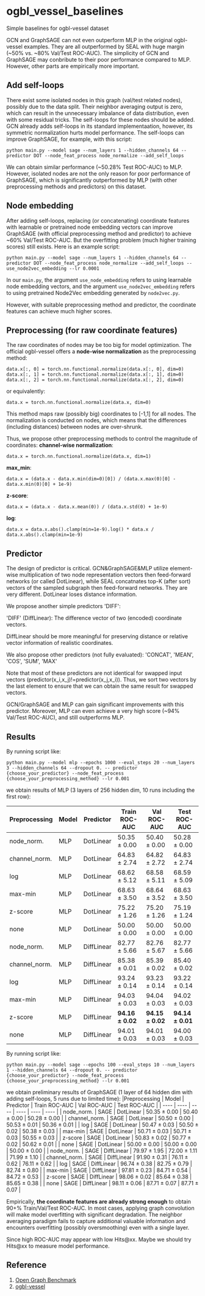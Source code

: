 # ogbl_vessel_baselines
Simple baselines for ogbl-vessel dataset

GCN and GraphSAGE can not even outperform MLP in the original ogbl-vessel examples. They are all outperformed by SEAL with huge margin (~50% vs. ~80% Val/Test ROC-AUC). The simplicity of GCN and GraphSAGE may conbribute to their poor performance compared to MLP. However, other parts are empirically more important.

## Add self-loops
There exist some isolated nodes in this graph (val/test related nodes), possibly due to the data split. Their neighbor averaging output is zero, which can result in the unnecessary imbalance of data distribution, even with some residual tricks. The self-loops for these nodes should be added. GCN already adds self-loops in its standard implementaation, however, its symmetric normalization hurts model performance. The self-loops can improve GraphSAGE, for example, with this script:
```
python main.py --model sage --num_layers 1 --hidden_channels 64 --predictor DOT --node_feat_process node_normalize --add_self_loops
```
We can obtain similar performance (~50.28% Test ROC-AUC) to MLP.
However, isolated nodes are not the only reason for poor performance of GraphSAGE, which is significantly outperformed by MLP (with other preprocessing methods and predictors) on this dataset.

## Node embedding
After adding self-loops, replacing (or concatenating) coordinate features with learnable or pretrained node embedding vectors can improve GraphSAGE (with official preprocessing method and predictor) to achieve ~60% Val/Test ROC-AUC. But the overfitting problem (much higher training scores) still exists. Here is an example script:
```
python main.py --model sage --num_layers 1 --hidden_channels 64 --predictor DOT --node_feat_process node_normalize --add_self_loops --use_node2vec_embedding --lr 0.0001
```
In our `main.py`, the argument `use_node_embedding` refers to using learnable node embedding vectors, and the argument `use_node2vec_embedding` refers to using pretrained Node2Vec embedding generated by `node2vec.py`.

However, with suitable preprocessing method and predictor, the coordinate features can achieve much higher scores.

## Preprocessing (for raw coordinate features)
The raw coordinates of nodes may be too big for model optimization. The official ogbl-vessel offers a **node-wise normalization** as the preprocessing method:
```
data.x[:, 0] = torch.nn.functional.normalize(data.x[:, 0], dim=0)
data.x[:, 1] = torch.nn.functional.normalize(data.x[:, 1], dim=0)
data.x[:, 2] = torch.nn.functional.normalize(data.x[:, 2], dim=0)
```
or equivalently:
```
data.x = torch.nn.functional.normalize(data.x, dim=0)
```
This method maps raw (possibly big) coordinates to [-1,1] for all nodes. The normalization is conducted on nodes, which means that the differences (including distances) between nodes are over-shrunk.

Thus, we propose other preprocessing methods to control the magnitude of coordinates:
**channel-wise normalization**:
```
data.x = torch.nn.functional.normalize(data.x, dim=1)
```
**max_min**:
```
data.x = (data.x - data.x.min(dim=0)[0]) / (data.x.max(0)[0] - data.x.min(0)[0] + 1e-9)
```
**z-score**:
```
data.x = (data.x - data.x.mean(0)) / (data.x.std(0) + 1e-9)
```
**log**:
```
data.x = data.x.abs().clamp(min=1e-9).log() * data.x / data.x.abs().clamp(min=1e-9)
```

## Predictor

The design of predictor is critical. GCN&GraphSAGE&MLP utilize element-wise multiplication of two node representation vectors then feed-forward networks (or called DotLinear), while SEAL concatnates top-K (after sort) vectors of the sampled subgraph then feed-forward networks. They are very different. DotLinear loses distance information.

We propose another simple predictors 'DIFF':

'DIFF' (DiffLinear): The difference vector of two (encoded) coordinate vectors.

DiffLinear should be more meaningful for preserving distance or relative vector information of realistic coordinates.

We also propose other predictors (not fully evaluated):
'CONCAT', 'MEAN', 'COS', 'SUM', 'MAX'

Note that most of these predictors are not identical for swapped input vectors (predictor(x_i,x_j)!=predictor(x_j,x_i)). Thus, we sort two vectors by the last element to ensure that we can obtain the same result for swapped vectors.

GCN/GraphSAGE and MLP can gain significant improvements with this predictor. Moreover, MLP can even achieve a very high score (~94% Val/Test ROC-AUC), and still outperforms MLP.

## Results
By running script like:

```python main.py --model mlp --epochs 1000 --eval_steps 20 --num_layers 3 --hidden_channels 64 --dropout 0. -- predictor {choose_your_predictor} --node_feat_process {choose_your_preprocessing_method} --lr 0.001```

we obtain results of MLP (3 layers of 256 hidden dim, 10 runs including the first row):

|Preprocessing | Model | Predictor | Train ROC-AUC | Val ROC-AUC | Test ROC-AUC |
| ---- | ---- | ---- | ---- | ---- | ---- |
| node_norm. | MLP | DotLinear | 50.35 ± 0.00 | 50.40 ± 0.00  | 50.28 ± 0.00  |
| channel_norm. | MLP | DotLinear | 64.83 ± 2.74 | 64.82 ± 2.72 | 64.83 ± 2.74 |
| log | MLP | DotLinear | 68.62 ± 5.12 | 68.58 ± 5.11 | 68.59 ± 5.09 |
| max-min | MLP | DotLinear | 68.63 ± 3.50 | 68.64 ± 3.52 | 68.63 ± 3.50 |
| z-score | MLP | DotLinear | 75.22 ± 1.26 | 75.20 ± 1.26 | 75.19 ± 1.24 |
| none | MLP | DotLinear | 50.00 ± 0.00 | 50.00 ± 0.00  | 50.00 ± 0.00  |
| node_norm. | MLP | DiffLinear | 82.77 ± 5.66 | 82.76 ± 5.67 | 82.77 ± 5.66 |
| channel_norm. | MLP | DiffLinear | 85.38 ± 0.01 | 85.39 ± 0.02 | 85.40 ± 0.02 |
| log | MLP | DiffLinear | 93.24 ± 0.14 | 93.23 ± 0.14 | 93.22 ± 0.14 |
| max-min | MLP | DiffLinear | 94.03 ± 0.03 | 94.04 ± 0.03 | 94.02 ± 0.03 |
| z-score | MLP | DiffLinear | **94.16 ± 0.02** | **94.15 ± 0.02** | **94.14 ± 0.01** |
| none | MLP | DiffLinear | 94.01 ± 0.03 | 94.01 ± 0.03 | 94.00 ± 0.03 |

By running script like:

```python main.py --model sage --epochs 100 --eval_steps 10 --num_layers 1 --hidden_channels 64 --dropout 0. -- predictor {choose_your_predictor} --node_feat_process {choose_your_preprocessing_method} --lr 0.001```

we obtain preliminary results of GraphSAGE (1 layer of 64 hidden dim with adding self-loops, 5 runs due to limited time):
|Preprocessing | Model | Predictor | Train ROC-AUC | Val ROC-AUC | Test ROC-AUC |
| ---- | ---- | ---- | ---- | ---- | ---- |
| node_norm. | SAGE | DotLinear | 50.35 ± 0.00 | 50.40 ± 0.00  | 50.28 ± 0.00  |
| channel_norm. | SAGE | DotLinear | 50.50 ± 0.00 | 50.53 ± 0.01 | 50.36 ± 0.01 |
| log | SAGE | DotLinear | 50.47 ± 0.03 | 50.50 ± 0.02 | 50.38 ± 0.03 |
| max-min | SAGE | DotLinear | 50.71 ± 0.03 | 50.71 ± 0.03 | 50.55 ± 0.03 |
| z-score | SAGE | DotLinear | 50.83 ± 0.02 | 50.77 ± 0.02 | 50.62 ± 0.01 |
| none | SAGE | DotLinear | 50.00 ± 0.00 | 50.00 ± 0.00 | 50.00 ± 0.00 |
| node_norm. | SAGE | DiffLinear | 79.97 ± 1.95 | 72.00 ± 1.11 | 71.99 ± 1.10 |
| channel_norm. | SAGE | DiffLinear | 91.90 ± 0.31 | 76.11 ± 0.62 | 76.11 ± 0.62 |
| log | SAGE | DiffLinear | 96.74 ± 0.38 | 82.75 ± 0.79 | 82.74 ± 0.80 |
| max-min | SAGE | DiffLinear | 97.81 ± 0.23 | 84.71 ± 0.54 | 84.72 ± 0.53 |
| z-score | SAGE | DiffLinear | 98.06 ± 0.02 | 85.64 ± 0.38 | 85.65 ± 0.38 |
| none | SAGE | DiffLinear | 98.11 ± 0.06 | 87.71 ± 0.07 | 87.71 ± 0.07 |

Empirically, **the coordinate features are already strong enough** to obtain 90+% Train/Val/Test ROC-AUC. In most cases, applying graph convolution will make model overfitting with significant degradation. The neighbor averaging paradigm fails to capture additional valuable information and encounters overfitting (possibly oversmoothing) even with a single layer.

Since high ROC-AUC may appear with low Hits@xx. Maybe we should try Hits@xx to measure model performance.

## Reference

1. [Open Graph Benchmark](https://arxiv.org/abs/2005.00687)
2. [ogbl-vessel](https://arxiv.org/abs/2108.13233)
